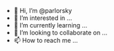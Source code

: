 - 👋 Hi, I’m @parlorsky
- 👀 I’m interested in ...
- 🌱 I’m currently learning ...
- 💞️ I’m looking to collaborate on ...
- 📫 How to reach me ...

<!---
parlorsky/parlorsky is a ✨ special ✨ repository because its `README.md` (this file) appears on your GitHub profile.
You can click the Preview link to take a look at your changes.
--->
